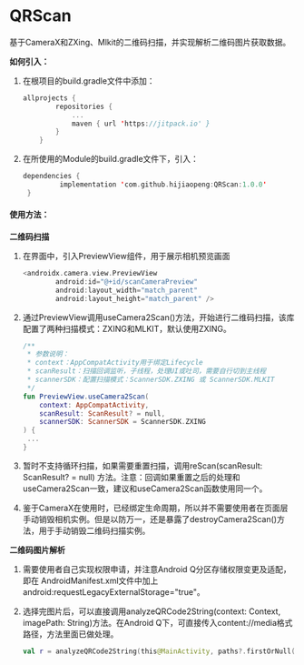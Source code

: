 # QRScan
 基于CameraX和ZXing、Mlkit的二维码扫描，并实现解析二维码图片获取数据。

**如何引入：**

1. 在根项目的build.gradle文件中添加：

   ```kotlin
   allprojects {
		   repositories {
			   ...
			   maven { url 'https://jitpack.io' }
		   }
	   }
   ```

2. 在所使用的Module的build.gradle文件下，引入：

   ```kotlin
   dependencies {
   	        implementation 'com.github.hijiaopeng:QRScan:1.0.0'
   	}
   ```

#### 使用方法：

**二维码扫描**

1. 在界面中，引入PreviewView组件，用于展示相机预览画面

   ```kotlin
   <androidx.camera.view.PreviewView
           android:id="@+id/scanCameraPreview"
           android:layout_width="match_parent"
           android:layout_height="match_parent" />
   ```

2. 通过PreviewView调用useCamera2Scan()方法，开始进行二维码扫描，该库配置了两种扫描模式：ZXING和MLKIT，默认使用ZXING。

   ```kotlin
   /**
    * 参数说明：
    * context：AppCompatActivity用于绑定Lifecycle
    * scanResult：扫描回调监听，子线程，处理UI或吐司，需要自行切到主线程
    * scannerSDK：配置扫描模式：ScannerSDK.ZXING 或 ScannerSDK.MLKIT
    */
   fun PreviewView.useCamera2Scan(
       context: AppCompatActivity,
       scanResult: ScanResult? = null,
       scannerSDK: ScannerSDK = ScannerSDK.ZXING
   ) {
    ...
   }
   ```

3. 暂时不支持循环扫描，如果需要重置扫描，调用reScan(scanResult: ScanResult? = null) 方法。注意：回调如果重置之后的处理和useCamera2Scan一致，建议和useCamera2Scan函数使用同一个。
4. 鉴于CameraX在使用时，已经绑定生命周期，所以并不需要使用者在页面层手动销毁相机实例。但是以防万一，还是暴露了destroyCamera2Scan()方法，用于手动销毁二维码扫描实例。

**二维码图片解析**

1. 需要使用者自己实现权限申请，并注意Android Q分区存储权限变更及适配，即在 AndroidManifest.xml文件中加上android:requestLegacyExternalStorage="true"。

2. 选择完图片后，可以直接调用analyzeQRCode2String(context: Context, imagePath: String)方法。在Android Q下，可直接传入content://media格式路径，方法里面已做处理。

   ```kotlin
   val r = analyzeQRCode2String(this@MainActivity, paths?.firstOrNull() ?: "")
   ```
